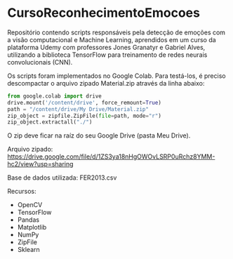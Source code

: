 # CursoReconhecimentoEmocoes
Repositório contendo scripts responsáveis pela detecção de emoções com a visão computacional e Machine Learning, aprendidos em um curso da plataforma Udemy com professores Jones Granatyr e Gabriel Alves, utilizando a biblioteca TensorFlow para treinamento de redes neurais convolucionais (CNN). 

Os scripts foram implementados no Google Colab. Para testá-los, é preciso descompactar o arquivo zipado Material.zip através da linha abaixo:
```Python
from google.colab import drive
drive.mount('/content/drive', force_remount=True)
path = "/content/drive/My Drive/Material.zip"
zip_object = zipfile.ZipFile(file=path, mode="r")
zip_object.extractall("./")
```
O zip deve ficar na raíz do seu Google Drive (pasta Meu Drive).

Arquivo zipado: https://drive.google.com/file/d/1ZS3ya18nHgOWOvLSRP0uRchz8YMM-hc2/view?usp=sharing

Base de dados utilizada: FER2013.csv

Recursos:
* OpenCV
* TensorFlow
* Pandas
* Matplotlib
* NumPy
* ZipFile
* Sklearn
